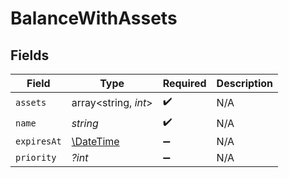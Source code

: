 # BalanceWithAssets


## Fields

| Field                                                         | Type                                                          | Required                                                      | Description                                                   |
| ------------------------------------------------------------- | ------------------------------------------------------------- | ------------------------------------------------------------- | ------------------------------------------------------------- |
| `assets`                                                      | array<string, *int*>                                          | :heavy_check_mark:                                            | N/A                                                           |
| `name`                                                        | *string*                                                      | :heavy_check_mark:                                            | N/A                                                           |
| `expiresAt`                                                   | [\DateTime](https://www.php.net/manual/en/class.datetime.php) | :heavy_minus_sign:                                            | N/A                                                           |
| `priority`                                                    | *?int*                                                        | :heavy_minus_sign:                                            | N/A                                                           |